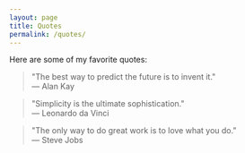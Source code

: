 ```yaml
---
layout: page
title: Quotes
permalink: /quotes/
---
```


Here are some of my favorite quotes:

> "The best way to predict the future is to invent it."  
> — Alan Kay

> "Simplicity is the ultimate sophistication."  
> — Leonardo da Vinci

> "The only way to do great work is to love what you do."  
> — Steve Jobs 